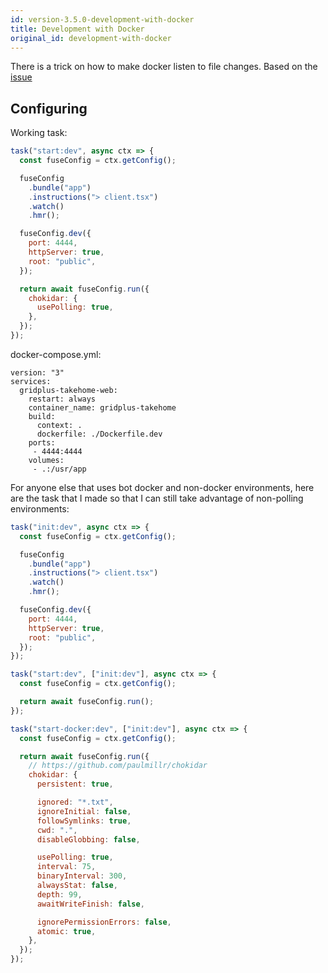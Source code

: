 ```yaml
---
id: version-3.5.0-development-with-docker
title: Development with Docker
original_id: development-with-docker
---
```


There is a trick on how to make docker listen to file changes. Based on the
[issue](https://github.com/fuse-box/fuse-box/issues/1041)

## Configuring

Working task:

```js
task("start:dev", async ctx => {
  const fuseConfig = ctx.getConfig();

  fuseConfig
    .bundle("app")
    .instructions("> client.tsx")
    .watch()
    .hmr();

  fuseConfig.dev({
    port: 4444,
    httpServer: true,
    root: "public",
  });

  return await fuseConfig.run({
    chokidar: {
      usePolling: true,
    },
  });
});
```

docker-compose.yml:

```
version: "3"
services:
  gridplus-takehome-web:
    restart: always
    container_name: gridplus-takehome
    build:
      context: .
      dockerfile: ./Dockerfile.dev
    ports:
     - 4444:4444
    volumes:
     - .:/usr/app
```

For anyone else that uses bot docker and non-docker environments, here are the
task that I made so that I can still take advantage of non-polling environments:

```js
task("init:dev", async ctx => {
  const fuseConfig = ctx.getConfig();

  fuseConfig
    .bundle("app")
    .instructions("> client.tsx")
    .watch()
    .hmr();

  fuseConfig.dev({
    port: 4444,
    httpServer: true,
    root: "public",
  });
});

task("start:dev", ["init:dev"], async ctx => {
  const fuseConfig = ctx.getConfig();

  return await fuseConfig.run();
});

task("start-docker:dev", ["init:dev"], async ctx => {
  const fuseConfig = ctx.getConfig();

  return await fuseConfig.run({
    // https://github.com/paulmillr/chokidar
    chokidar: {
      persistent: true,

      ignored: "*.txt",
      ignoreInitial: false,
      followSymlinks: true,
      cwd: ".",
      disableGlobbing: false,

      usePolling: true,
      interval: 75,
      binaryInterval: 300,
      alwaysStat: false,
      depth: 99,
      awaitWriteFinish: false,

      ignorePermissionErrors: false,
      atomic: true,
    },
  });
});
```
